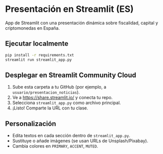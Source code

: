 # Presentación en Streamlit (ES)

App de Streamlit con una presentación dinámica sobre fiscalidad, capital y criptomonedas en España.

## Ejecutar localmente
```bash
pip install -r requirements.txt
streamlit run streamlit_app.py
```

## Desplegar en Streamlit Community Cloud
1. Sube esta carpeta a tu GitHub (por ejemplo, a `usuario/presentacion_noticias`).
2. Ve a https://share.streamlit.io/ y conecta tu repo.
3. Selecciona `streamlit_app.py` como archivo principal.
4. ¡Listo! Comparte la URL con tu clase.

## Personalización
- Edita textos en cada sección dentro de `streamlit_app.py`.
- Sustituye o añade imágenes (se usan URLs de Unsplash/Pixabay).
- Cambia colores en `PRIMARY`, `ACCENT`, `MUTED`.
